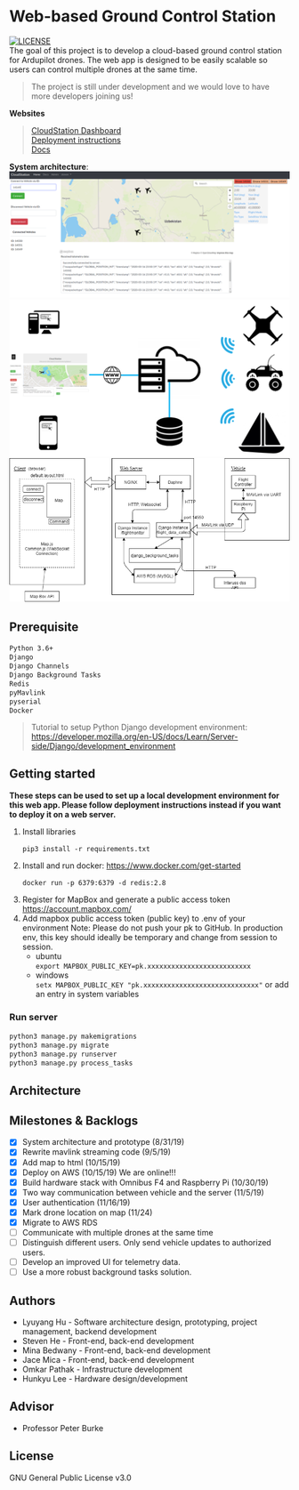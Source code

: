 # Web-based Ground Control Station
[![LICENSE](https://img.shields.io/badge/license-GPL--3.0-brightgreen)](https://github.com/lyuyangh/cloud-station/blob/master/LICENSE)  
The goal of this project is to develop a cloud-based ground control station for Ardupilot drones. The web app is designed to be easily scalable so users can control multiple drones at the same time.   
> The project is still under development and we would love to have more developers joining us!  

**Websites**  
> [CloudStation Dashboard](http://ec2-52-52-195-170.us-west-1.compute.amazonaws.com/)    
> [Deployment instructions](https://github.com/CloudStationTeam/cloud_station_deployment)  
> [Docs](https://cloud-station-docs.readthedocs.io/en/latest/)

**System architecture**:
![UI](diagrams/web_app_screenshot.png "WebApp UI")
![CloudStation diagram](diagrams/cloud_station_diagram.png "System Architecture")  
![System architecture diagram](diagrams/system_diagram.png "System Architecture")

## Prerequisite 
```
Python 3.6+
Django
Django Channels
Django Background Tasks
Redis
pyMavlink
pyserial
Docker
```
> Tutorial to setup Python Django development environment: https://developer.mozilla.org/en-US/docs/Learn/Server-side/Django/development_environment

## Getting started
**These steps can be used to set up a local development environment for this web app. Please follow deployment instructions instead if you want to deploy it on a web server.**
  1. Install libraries    
      ```
      pip3 install -r requirements.txt  
      ```
  2. Install and run docker: https://www.docker.com/get-started
      ```  
      docker run -p 6379:6379 -d redis:2.8
      ```
  3. Register for MapBox and generate a public access token https://account.mapbox.com/
  4. Add mapbox public access token (public key) to .env of your environment
    Note: Please do not push your pk to GitHub. In production env, this key should ideally
    be temporary and change from session to session.      
        * ubuntu   
        ```export MAPBOX_PUBLIC_KEY=pk.xxxxxxxxxxxxxxxxxxxxxxxxxx```     
        * windows  
        ```setx MAPBOX_PUBLIC_KEY "pk.xxxxxxxxxxxxxxxxxxxxxxxxxxxxx"``` or add an entry in system variables
        
### Run server
```
python3 manage.py makemigrations
python3 manage.py migrate
python3 manage.py runserver
python3 manage.py process_tasks
```
## Architecture
## Milestones & Backlogs
- [x] System architecture and prototype (8/31/19)
- [x] Rewrite mavlink streaming code (9/5/19)
- [x] Add map to html (10/15/19)
- [x] Deploy on AWS (10/15/19) We are online!!!
- [x] Build hardware stack with Omnibus F4 and Raspberry Pi (10/30/19)
- [x] Two way communication between vehicle and the server (11/5/19)
- [x] User authentication (11/16/19)
- [x] Mark drone location on map (11/24)
- [X] Migrate to AWS RDS
- [ ] Communicate with multiple drones at the same time
- [ ] Distinguish different users. Only send vehicle updates to authorized users.
- [ ] Develop an improved UI for telemetry data.
- [ ] Use a more robust background tasks solution.

## Authors
  * Lyuyang Hu - Software architecture design, prototyping, project management, backend development
  * Steven He - Front-end, back-end development
  * Mina Bedwany - Front-end, back-end development
  * Jace Mica - Front-end, back-end development
  * Omkar Pathak - Infrastructure development
  * Hunkyu Lee - Hardware design/development
## Advisor
  * Professor Peter Burke
## License
GNU General Public License v3.0
